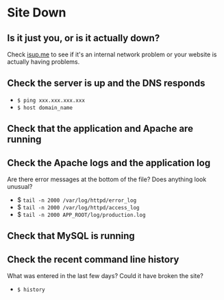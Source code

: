 # Site Down

## Is it just you, or is it actually down?

Check [isup.me](http://www.isup.me) to see if it's an internal network problem or your website is actually having problems.

## Check the server is up and the DNS responds

* `$ ping xxx.xxx.xxx.xxx`
* `$ host domain_name`

## Check that the application and Apache are running

<!-- TODO -->

## Check the Apache logs and the application log

Are there error messages at the bottom of the file? Does anything look unusual?

* $ `tail -n 2000 /var/log/httpd/error_log`
* $ `tail -n 2000 /var/log/httpd/access_log`
* $ `tail -n 2000 APP_ROOT/log/production.log`

## Check that MySQL is running

<!-- TODO -->

## Check the recent command line history

What was entered in the last few days? Could it have broken the site?

* `$ history`